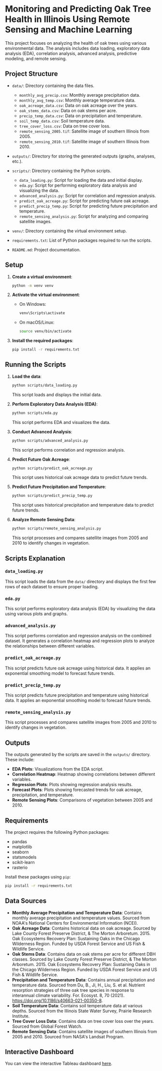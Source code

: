 # Monitoring and Predicting Oak Tree Health in Illinois Using Remote Sensing and Machine Learning

This project focuses on analyzing the health of oak trees using various environmental data. The analysis includes data loading, exploratory data analysis (EDA), correlation analysis, advanced analysis, predictive modeling, and remote sensing.

## Project Structure

- `data/`: Directory containing the data files.
  - `monthly_avg_precip.csv`: Monthly average precipitation data.
  - `monthly_avg_temp.csv`: Monthly average temperature data.
  - `oak_acreage_data.csv`: Data on oak acreage over the years.
  - `oak_stems_data.csv`: Data on oak stems per acre.
  - `precip_temp_data.csv`: Data on precipitation and temperature.
  - `soil_temp_data.csv`: Soil temperature data.
  - `tree_cover_loss.csv`: Data on tree cover loss.
  - `remote_sensing_2005.tif`: Satellite image of southern Illinois from 2005.
  - `remote_sensing_2010.tif`: Satellite image of southern Illinois from 2010.

- `outputs/`: Directory for storing the generated outputs (graphs, analyses, etc.).

- `scripts/`: Directory containing the Python scripts.
  - `data_loading.py`: Script for loading the data and initial display.
  - `eda.py`: Script for performing exploratory data analysis and visualizing the data.
  - `advanced_analysis.py`: Script for correlation and regression analysis.
  - `predict_oak_acreage.py`: Script for predicting future oak acreage.
  - `predict_precip_temp.py`: Script for predicting future precipitation and temperature.
  - `remote_sensing_analysis.py`: Script for analyzing and comparing satellite images.

- `venv/`: Directory containing the virtual environment setup.

- `requirements.txt`: List of Python packages required to run the scripts.
- `README.md`: Project documentation.

## Setup

1. **Create a virtual environment**:
    ```bash
    python -m venv venv
    ```

2. **Activate the virtual environment**:
    - On Windows:
      ```bash
      venv\Scripts\activate
      ```
    - On macOS/Linux:
      ```bash
      source venv/bin/activate
      ```

3. **Install the required packages**:
    ```bash
    pip install -r requirements.txt
    ```

## Running the Scripts

1. **Load the data**:
    ```bash
    python scripts/data_loading.py
    ```
    This script loads and displays the initial data.

2. **Perform Exploratory Data Analysis (EDA)**:
    ```bash
    python scripts/eda.py
    ```
    This script performs EDA and visualizes the data. 

3. **Conduct Advanced Analysis**:
    ```bash
    python scripts/advanced_analysis.py
    ```
    This script performs correlation and regression analysis.

4. **Predict Future Oak Acreage**:
    ```bash
    python scripts/predict_oak_acreage.py
    ```
    This script uses historical oak acreage data to predict future trends.

5. **Predict Future Precipitation and Temperature**:
    ```bash
    python scripts/predict_precip_temp.py
    ```
    This script uses historical precipitation and temperature data to predict future trends.

6. **Analyze Remote Sensing Data**:
    ```bash
    python scripts/remote_sensing_analysis.py
    ```
    This script processes and compares satellite images from 2005 and 2010 to identify changes in vegetation.

## Scripts Explanation

### `data_loading.py`
This script loads the data from the `data/` directory and displays the first few rows of each dataset to ensure proper loading.

### `eda.py`
This script performs exploratory data analysis (EDA) by visualizing the data using various plots and graphs.

### `advanced_analysis.py`
This script performs correlation and regression analysis on the combined dataset. It generates a correlation heatmap and regression plots to analyze the relationships between different variables. 

### `predict_oak_acreage.py`
This script predicts future oak acreage using historical data. It applies an exponential smoothing model to forecast future trends. 

### `predict_precip_temp.py`
This script predicts future precipitation and temperature using historical data. It applies an exponential smoothing model to forecast future trends. 

### `remote_sensing_analysis.py`
This script processes and compares satellite images from 2005 and 2010 to identify changes in vegetation.

## Outputs

The outputs generated by the scripts are saved in the `outputs/` directory. These include:
- **EDA Plots**: Visualizations from the EDA script.
- **Correlation Heatmap**: Heatmap showing correlations between different variables.
- **Regression Plots**: Plots showing regression analysis results.
- **Forecast Plots**: Plots showing forecasted trends for oak acreage, precipitation, and temperature.
- **Remote Sensing Plots**: Comparisons of vegetation between 2005 and 2010.

## Requirements

The project requires the following Python packages:
- pandas
- matplotlib
- seaborn
- statsmodels
- scikit-learn
- rasterio

Install these packages using `pip`:
```bash
pip install -r requirements.txt
```

## Data Sources

- **Monthly Average Precipitation and Temperature Data**: Contains monthly average precipitation and temperature values. Sourced from NOAA's National Centers for Environmental Information (NCEI).
- **Oak Acreage Data**: Contains historical data on oak acreage. Sourced by Lake County Forest Preserve District, & The Morton Arboretum. 2015. Oak Ecosystems Recovery Plan: Sustaining Oaks in the Chicago Wilderness Region. Funded by USDA Forest Service and US Fish & Wildlife Service.
- **Oak Stems Data**: Contains data on oak stems per acre for different DBH classes. Sourced by Lake County Forest Preserve District, & The Morton Arboretum. 2015. Oak Ecosystems Recovery Plan: Sustaining Oaks in the Chicago Wilderness Region. Funded by USDA Forest Service and US Fish & Wildlife Service.
- **Precipitation and Temperature Data**: Contains annual precipitation and temperature data. Sourced from Du, B., Ji, H., Liu, S. et al. Nutrient resorption strategies of three oak tree species in response to interannual climate variability. For. Ecosyst. 8, 70 (2021). https://doi.org/10.1186/s40663-021-00350-8.
- **Soil Temperature Data**: Contains soil temperature data at various depths. Sourced from the Illinois State Water Survey, Prairie Research Institute.
- **Tree Cover Loss Data**: Contains data on tree cover loss over the years. Sourced from Global Forest Watch.
- **Remote Sensing Data**: Contains satellite images of southern Illinois from 2005 and 2010. Sourced from NASA's Landsat Program.

## Interactive Dashboard

You can view the interactive Tableau dashboard [here](#).

